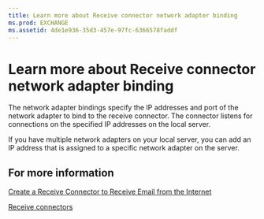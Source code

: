 ```yaml
---
title: Learn more about Receive connector network adapter binding
ms.prod: EXCHANGE
ms.assetid: 4de1e936-35d3-457e-97fc-6366578faddf
---
```



# Learn more about Receive connector network adapter binding

The network adapter bindings specify the IP addresses and port of the network adapter to bind to the receive connector. The connector listens for connections on the specified IP addresses on the local server.
  
    
    

If you have multiple network adapters on your local server, you can add an IP address that is assigned to a specific network adapter on the server.
## For more information

 [Create a Receive Connector to Receive Email from the Internet](http://technet.microsoft.com/library/534bbd32-a0db-4d50-9579-4933b156d7b3.aspx)
  
    
    
 [Receive connectors](receive-connectors.md)
  
    
    

